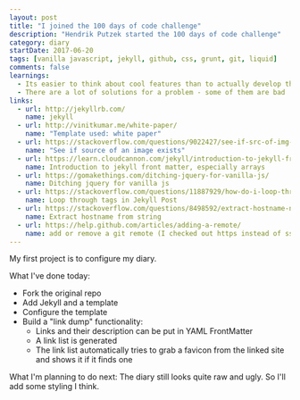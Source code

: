 ```yaml
---
layout: post
title: "I joined the 100 days of code challenge"
description: "Hendrik Putzek started the 100 days of code challenge"
category: diary
startDate: 2017-06-20
tags: [vanilla javascript, jekyll, github, css, grunt, git, liquid]
comments: false
learnings: 
  - Its easier to think about cool features than to actually develop them ;-)
  - There are a lot of solutions for a problem - some of them are bad
links:
  - url: http://jekyllrb.com/
    name: jekyll
  - url: http://vinitkumar.me/white-paper/
    name: "Template used: white paper"
  - url: https://stackoverflow.com/questions/9022427/see-if-src-of-img-exists/
    name: "See if source of an image exists"
  - url: https://learn.cloudcannon.com/jekyll/introduction-to-jekyll-front-matter/#arrays
    name: Introduction to jekyll front matter, especially arrays
  - url: https://gomakethings.com/ditching-jquery-for-vanilla-js/
    name: Ditching jquery for vanilla js
  - url: https://stackoverflow.com/questions/11887929/how-do-i-loop-through-tags-in-a-jekyll-post
    name: Loop through tags in Jekyll Post
  - url: https://stackoverflow.com/questions/8498592/extract-hostname-name-from-string
    name: Extract hostname from string
  - url: https://help.github.com/articles/adding-a-remote/
    name: add or remove a git remote (I checked out https instead of ssh)
---
```

My first project is to configure my diary.

What I've done today:

* Fork the original repo
* Add Jekyll and a template
* Configure the template
* Build a "link dump" functionality: 
	* Links and their description can be put in YAML FrontMatter
	* A link list is generated
	* The link list automatically tries to grab a favicon from the linked site and shows it if it finds one
	
What I'm planning to do next:
The diary still looks quite raw and ugly.
So I'll add some styling I think.








